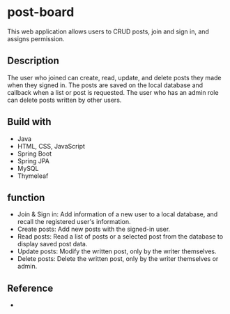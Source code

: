# post-board


This web application allows users to CRUD posts, join and sign in, and assigns permission.

## Description
The user who joined can create, read, update, and delete posts they made when they signed in. 
The posts are saved on the local database and callback when a list or post is requested.
The user who has an admin role can delete posts written by other users.

## Build with
- Java
- HTML, CSS, JavaScript
- Spring Boot
- Spring JPA
- MySQL
- Thymeleaf

## function
- Join & Sign in: Add information of a new user to a local database, and recall the registered user's information.
- Create posts: Add new posts with the signed-in user.
- Read posts: Read a list of posts or a selected post from the database to display saved post data.
- Update posts: Modify the written post, only by the writer themselves.
- Delete posts: Delete the written post, only by the writer themselves or admin.

## Reference
- 

